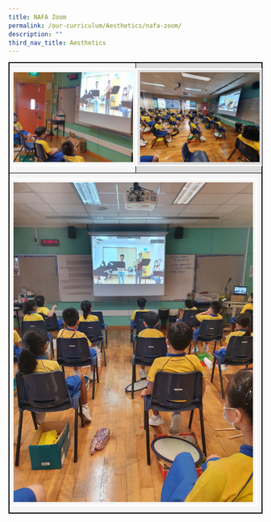 ```yaml
---
title: NAFA Zoom
permalink: /our-curriculum/Aesthetics/nafa-zoom/
description: ""
third_nav_title: Aesthetics
---
```

<table style="border:1px solid black" width="100%">
<tbody>
<tr style="border:1px solid black;">
	<td style="border:1px solid black; padding:10px 0px 10px 0px; background-color:whitesmoke" width="50%"><img src="/images/Aesthetics/NAFA%20Zoom%201.jpeg" style="width:95%; border:3px solid white; background-color:whitesmoke; padding:5px"></td>
	<td style="border:1px solid black; padding:10px 0px 10px 0px; background-color:Gainsboro"><img src="/images/Aesthetics/NAFA%20Zoom%202.jpeg" style="width:95%; border:3px solid white; background-color:Gainsboro; padding:5px"></td>
	</tr>
	<tr>
	<td style="border:1px solid black; padding:10px 0px 10px 0px; background-color:whitesmoke" colspan="2"><img src="/images/Aesthetics/NAFA%20Zoom%203.jpeg" style="width:95%; border:3px solid white; background-color:whitesmoke; padding:5px;"></td>
	</tr>
	</tbody></table>